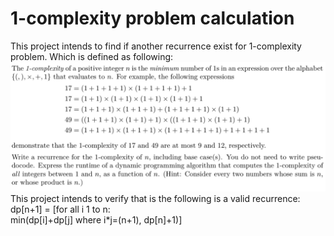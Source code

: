 # 1-complexity problem calculation
This project intends to find if another recurrence exist for 1-complexity problem.
Which is defined as following:
![Alt text](problem.png)
This project intends to verify that is the following is a valid recurrence:  
dp[n+1] = [for all i 1 to n:   
min(dp[i]+dp[j] where i*j=(n+1), dp[n]+1)]